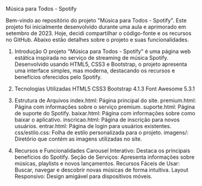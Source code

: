 
Música para Todos - Spotify

Bem-vindo ao repositório do projeto "Música para Todos - Spotify". Este projeto foi inicialmente desenvolvido durante uma aula e aprimorado em setembro de 2023. Hoje, decidi compartilhar o código-fonte e os recursos no GitHub. Abaixo estão detalhes sobre o projeto e suas funcionalidades.

1. Introdução
O projeto "Música para Todos - Spotify" é uma página web estática inspirada no serviço de streaming de música Spotify.
Desenvolvido usando HTML5, CSS3 e Bootstrap, o projeto apresenta uma interface simples, mas moderna, destacando os recursos e benefícios oferecidos pelo Spotify.

3. Tecnologias Utilizadas
HTML5
CSS3
Bootstrap 4.1.3
Font Awesome 5.3.1

4. Estrutura de Arquivos
  index.html: Página principal do site.
  premium.html: Página com informações sobre o serviço premium.
  suporte.html: Página de suporte do Spotify.
  baixar.html: Página com informações sobre como baixar o aplicativo.
  inscricao.html: Página de inscrição para novos usuários.
  entrar.html: Página de login para usuários existentes.
  css/estilo.css: Folha de estilo personalizada para o projeto.
  imagens/: Diretório que contém as imagens utilizadas no site.

5. Recursos e Funcionalidades
  Carousel Interativo: Destaca os principais benefícios do Spotify.
  Seção de Serviços: Apresenta informações sobre músicas, playlists e novos lançamentos.
  Recursos Fáceis de Usar: Buscar, navegar e descobrir novas músicas de forma intuitiva.
  Layout Responsivo: Design amigável para dispositivos móveis.
